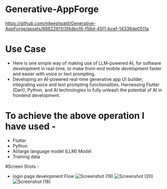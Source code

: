 # Generative-AppForge

https://github.com/niteeshpatil/Generative-AppForge/assets/88622611/3f4dbcf6-f56d-45f1-bcef-14336de0511a

#  Use Case
 - Here is one simple way of making use of LLM-powered AI, for software development in real-time,
   to make front-end mobile development faster and easier with voice or text prompting.
 - Developing an AI-powered real-time generative app UI builder, integrating voice and text prompting
functionalities. Harnessing Flutter (Dart), Python, and AI technologies to fully unleash the potential of AI in
frontend development.

# To achieve the above operation I have used -
 - Flutter
 - Python
 - AI/large language model (LLM) Model
 - Training data

 #Screen Shots -
 - login page development Flow
    ![Screenshot (19)](https://github.com/niteeshpatil/Generative-AppForge/assets/88622611/894443b7-a0bc-4e76-818c-fa0a7b688c2a)
    ![Screenshot (20)](https://github.com/niteeshpatil/Generative-AppForge/assets/88622611/d69abb29-a6e0-40d3-83ce-b36ba90fa318)
    ![Screenshot (18)](https://github.com/niteeshpatil/Generative-AppForge/assets/88622611/eb2a3160-5720-4990-9b9d-6163767dfecf)
    

   

 
